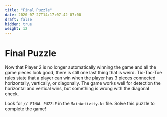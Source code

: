 ```yaml
---
title: "Final Puzzle"
date: 2020-07-27T14:17:07.42-07:00
draft: false
hidden: true
weight: 12
---
```


# Final Puzzle
Now that Player 2 is no longer automatically winning the game and all the game pieces look good, there is still one last thing that is weird. Tic-Tac-Toe rules state that a player can win when the player has 3 pieces connected horizontally, vertically, or diagonally. The game works well for detection the horizontal and vertical wins, but something is wrong with the diagonal check.

Look for `// FINAL PUZZLE` in the `MainActivity.kt` file. Solve this puzzle to complete the game!
